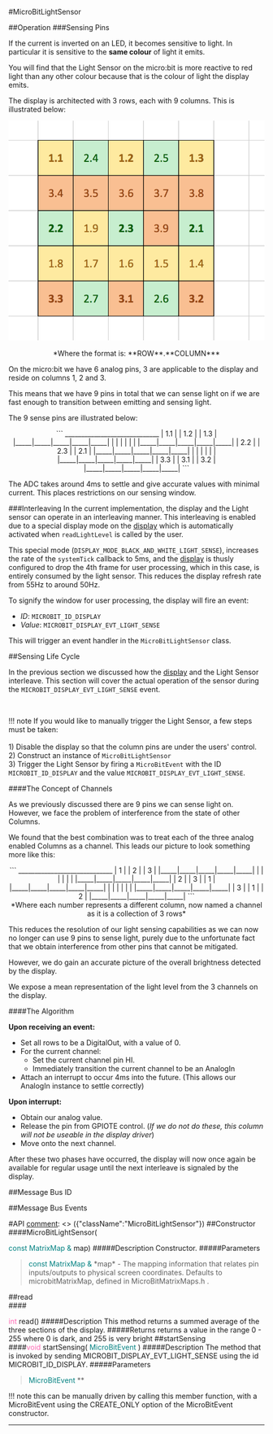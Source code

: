 #MicroBitLightSensor

##Operation
###Sensing Pins

If the current is inverted on an LED, it becomes sensitive to light. In particular
it is sensitive to the **same colour** of light it emits.

You will find that the Light Sensor on the micro:bit is more reactive to red light
than any other colour because that is the colour of light the display emits.

The display is architected with 3 rows, each with 9 columns. This is illustrated
below:

![light-sensing info graphic](../resources/light-sensing.png)

<center>*Where the format is: **ROW**.**COLUMN***</center>

On the micro:bit we have 6 analog pins, 3 are applicable to the display and reside
on columns 1, 2 and 3.

This means that we have 9 pins in total that we can sense light on if we are
fast enough to transition between emitting and sensing light.

The 9 sense pins are illustrated below:

<center>
```
 _____________________________
| 1.1 |     | 1.2 |     | 1.3 |
|_____|_____|_____|_____|_____|
|     |     |     |     |     |
|_____|_____|_____|_____|_____|
| 2.2 |     | 2.3 |     | 2.1 |
|_____|_____|_____|_____|_____|
|     |     |     |     |     |
|_____|_____|_____|_____|_____|
| 3.3 |     | 3.1 |     | 3.2 |
|_____|_____|_____|_____|_____|
```
</center>

The ADC takes around 4ms to settle and give accurate values with minimal current.
This places restrictions on our sensing window.

###Interleaving
In the current implementation, the display and the Light sensor can operate in an
interleaving manner. This interleaving is enabled due to a special display mode on the [display](../ubit/display.md)
which is automatically activated when `readLightLevel` is called by the user.

This special mode (`DISPLAY_MODE_BLACK_AND_WHITE_LIGHT_SENSE`), increases the rate of the `systemTick` callback to 5ms, and the
[display](../ubit/display.md) is thusly configured to drop the 4th frame for user processing,
which in this case, is entirely consumed by the light sensor. This reduces the display
refresh rate from 55Hz to around 50Hz.

To signify the window for user processing, the display will fire an event:

* *ID*: `MICROBIT_ID_DISPLAY`
* *Value*: `MICROBIT_DISPLAY_EVT_LIGHT_SENSE`

This will trigger an event handler in the `MicroBitLightSensor` class.

##Sensing Life Cycle

In the previous section we discussed how the [display](../ubit/display.md) and the Light
Sensor interleave. This section will cover the actual operation of the sensor during
the `MICROBIT_DISPLAY_EVT_LIGHT_SENSE` event.

<br/>

!!! note
    If you would like to manually trigger the Light Sensor, a few steps must be taken:<br/><br/>
    1) Disable the display so that the column pins are under the users' control.<br/>
    2) Construct an instance of `MicroBitLightSensor`<br/>
    3) Trigger the Light Sensor by firing a `MicroBitEvent` with the ID `MICROBIT_ID_DISPLAY` and the value `MICROBIT_DISPLAY_EVT_LIGHT_SENSE`.

####The Concept of Channels

As we previously discussed there are 9 pins we can sense light on. However, we face the problem
of interference from the state of other Columns.

We found that the best combination was to treat each of the three analog enabled Columns as a channel.
This leads our picture to look something more like this:

<center>
```
 _____________________________
|  1  |     |  2  |     |  3  |
|_____|_____|_____|_____|_____|
|     |     |     |     |     |
|_____|_____|_____|_____|_____|
|  2  |     |  3  |     |  1  |
|_____|_____|_____|_____|_____|
|     |     |     |     |     |
|_____|_____|_____|_____|_____|
|  3  |     |  1  |     |  2  |
|_____|_____|_____|_____|_____|
```
</center>
<center>*Where each number represents a different column, now named a channel as it is a collection of 3 rows*</center>

This reduces the resolution of our light sensing capabilities as we can
now no longer can use 9 pins to sense light, purely due to the unfortunate fact
that we obtain interference from other pins that cannot be mitigated.

However, we do gain an accurate picture of the overall brightness detected by the display.

We expose a mean representation of the light level from the 3 channels on the display.

####The Algorithm

**Upon receiving an event:**

* Set all rows to be a DigitalOut, with a value of 0.
* For the current channel:
    - Set the current channel pin HI.
    - Immediately transition the current channel to be an AnalogIn
* Attach an interrupt to occur 4ms into the future. (This allows our AnalogIn instance
to settle correctly)

**Upon interrupt:**

* Obtain our analog value.
* Release the pin from GPIOTE control. (*If we do not do these, this column will not
be useable in the display driver*)
* Move onto the next channel.

After these two phases have occurred, the display will now once again be available
for regular usage until the next interleave is signaled by the display.

##Message Bus ID

##Message Bus Events

#API
[comment]: <> ({"className":"MicroBitLightSensor"})
##Constructor
<br/>
####MicroBitLightSensor( <div style='color:#008080; display:inline-block'>const  MatrixMap  &</div> map)
#####Description
Constructor.
#####Parameters

>  <div style='color:#008080; display:inline-block'>const  MatrixMap  &</div> *map* - The mapping information that relates pin inputs/outputs to physical screen coordinates. Defaults to microbitMatrixMap, defined in  MicroBitMatrixMaps.h . 
##read
<br/>
####<div style='color:#FF69B4; display:inline-block'>int</div> read()
#####Description
This method returns a summed average of the three sections of the display.
#####Returns
returns a value in the range 0 - 255 where 0 is dark, and 255 is very bright 
##startSensing
<br/>
####<div style='color:#FF69B4; display:inline-block'>void</div> startSensing( <div style='color:#008080; display:inline-block'>MicroBitEvent</div> )
#####Description
The method that is invoked by sending MICROBIT_DISPLAY_EVT_LIGHT_SENSE using the id MICROBIT_ID_DISPLAY.
#####Parameters

>  <div style='color:#008080; display:inline-block'>MicroBitEvent</div> **

!!! note
    this can be manually driven by calling this member function, with a  MicroBitEvent  using the CREATE_ONLY option of the  MicroBitEvent  constructor. 

____
[comment]: <> ({"end":"MicroBitLightSensor"})
